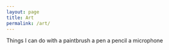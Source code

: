 ```yaml
---
layout: page
title: Art
permalink: /art/
---
```



Things I can do with a paintbrush a pen a pencil a microphone 
